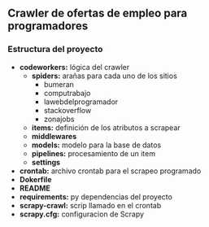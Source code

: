 ## Crawler de ofertas de empleo para programadores

### Estructura del proyecto

* **codeworkers:** lógica del crawler
    * **spiders:** arañas para cada uno de los sitios
        * bumeran
        * computrabajo
        * lawebdelprogramador
        * stackoverflow
        * zonajobs
    * **items:** definición de los atributos a scrapear
    * **middlewares**
    * **models:** modelo para la base de datos
    * **pipelines:** procesamiento de un item
    * **settings**
* **crontab:** archivo crontab para el scrapeo programado
* **Dokerfile**
* **README**
* **requirements:** py dependencias del proyecto
* **scrapy-crawl:** scrip llamado en el crontab 
* **scrapy.cfg:** configuracion de Scrapy

    
